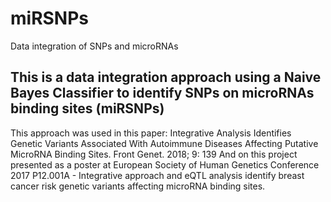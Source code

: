 # miRSNPs
Data integration of SNPs and microRNAs
## This is a data integration approach using a Naive Bayes Classifier to identify SNPs on microRNAs binding sites (miRSNPs)
This approach was used in this paper:
Integrative Analysis Identifies Genetic Variants Associated With Autoimmune Diseases Affecting Putative MicroRNA Binding Sites. Front Genet. 2018; 9: 139
And on this project presented as a poster at European Society of Human Genetics Conference 2017
P12.001A - Integrative approach and eQTL analysis identify breast cancer risk genetic variants affecting microRNA binding sites.
